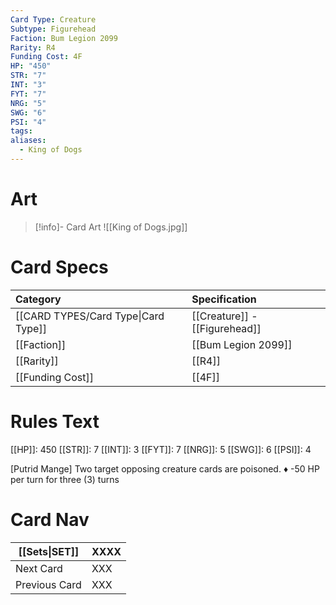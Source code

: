 ```yaml
---
Card Type: Creature
Subtype: Figurehead
Faction: Bum Legion 2099
Rarity: R4
Funding Cost: 4F
HP: "450"
STR: "7"
INT: "3"
FYT: "7"
NRG: "5"
SWG: "6"
PSI: "4"
tags: 
aliases:
  - King of Dogs
---
```

# Art

> [!info]- Card Art
> ![[King of Dogs.jpg]]

# Card Specs

| Category | Specification| 
| :--- | :--- |
| [[CARD TYPES/Card Type\|Card Type]] | [[Creature]] - [[Figurehead]] |  
| [[Faction]] | [[Bum Legion 2099]] |  
| [[Rarity]] | [[R4]] |  
| [[Funding Cost]] | [[4F]] |  

# Rules Text  

[[HP]]: 450 [[STR]]: 7 [[INT]]: 3 [[FYT]]: 7 [[NRG]]: 5 [[SWG]]: 6 [[PSI]]: 4  

[Putrid Mange] Two target opposing creature cards are poisoned.
♦ -50 HP per turn for three (3) turns

# Card Nav

| [[Sets\|SET]] | XXXX |
| --- | --- |
| Next Card | XXX |
| Previous Card | XXX |

